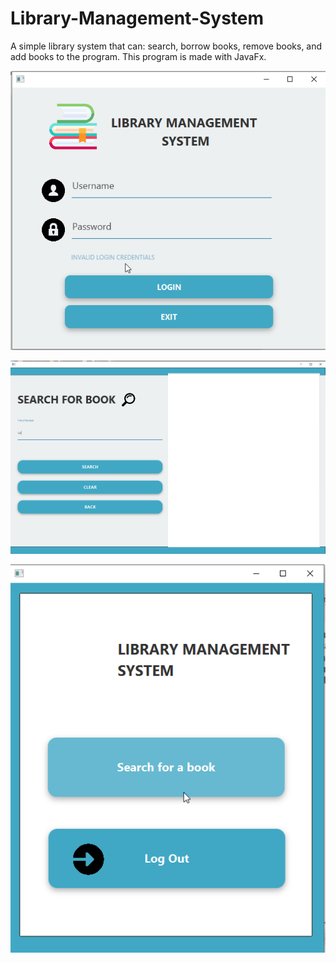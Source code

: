 # Library-Management-System
A simple library system that can: search, borrow books, remove books, and add books to the program. This program is made with JavaFx.

![](/screenshots/image1.png)

![](/screenshots/image2.png)

![](/screenshots/image3.png)

